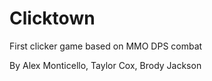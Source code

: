 # Clicktown
First clicker game based on MMO DPS combat

By Alex Monticello, Taylor Cox, Brody Jackson
